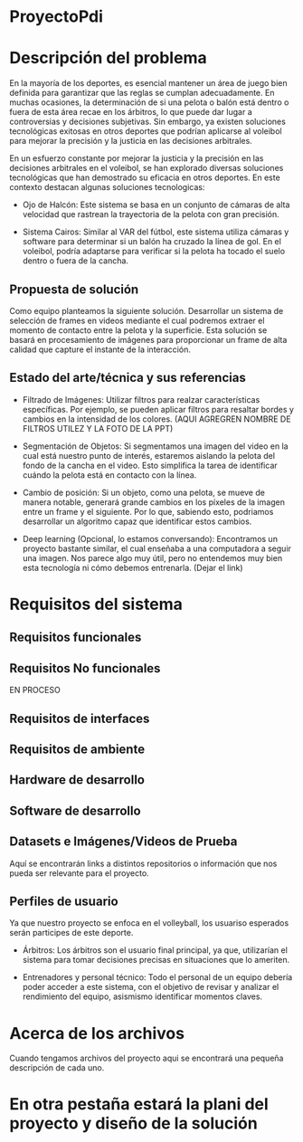 # ProyectoPdi

# Descripción del problema 
En la mayoría de los deportes, es esencial mantener un área de juego bien definida para garantizar que las reglas se cumplan adecuadamente. En muchas ocasiones, la determinación de si una pelota o balón está dentro o fuera de esta área recae en los árbitros, lo que puede dar lugar a controversias y decisiones subjetivas. Sin embargo, ya existen soluciones tecnológicas exitosas en otros deportes que podrían aplicarse al voleibol para mejorar la precisión y la justicia en las decisiones arbitrales. 

En un esfuerzo constante por mejorar la justicia y la precisión en las decisiones arbitrales en el voleibol, se han explorado diversas soluciones tecnológicas que han demostrado su eficacia en otros deportes. En este contexto destacan algunas soluciones tecnologicas: 

* Ojo de Halcón: 
Este sistema se basa en un conjunto de cámaras de alta velocidad que rastrean la trayectoria de la pelota con gran precisión. 

* Sistema Cairos: 
Similar al VAR del fútbol, este sistema utiliza cámaras y software para determinar si un balón ha cruzado la línea de gol. En el voleibol, podría adaptarse para verificar si la pelota ha tocado el suelo dentro o fuera de la cancha.


## Propuesta de solución
Como equipo planteamos la siguiente solución. Desarrollar un sistema de selección de frames en videos mediante el cual podremos extraer el momento de contacto entre la pelota y la superficie. Esta solución se basará en procesamiento de imágenes para proporcionar un frame de alta calidad que capture el instante de la interacción.

## Estado del arte/técnica y sus referencias
* Filtrado de Imágenes:
Utilizar filtros para realzar características específicas. Por ejemplo, se pueden aplicar filtros para resaltar bordes y cambios en la intensidad de los colores. (AQUI AGREGREN NOMBRE DE FILTROS UTILEZ Y LA FOTO DE LA PPT)

* Segmentación de Objetos: 
Si segmentamos una imagen del video en la cual está nuestro punto de interés, estaremos aislando la pelota del fondo de la cancha en el video. Esto simplifica la tarea de identificar cuándo la pelota está en contacto con la línea.

* Cambio de posición:
Si un objeto, como una pelota, se mueve de manera notable, generará grande cambios en los píxeles de la imagen entre un frame y el siguiente. Por lo que, sabiendo esto, podriamos desarrollar un algoritmo capaz que identificar estos cambios.

* Deep learning (Opcional, lo estamos conversando):
Encontramos un proyecto bastante similar, el cual enseñaba a una computadora a seguir una imagen. Nos parece algo muy útil, pero no entendemos muy bien esta tecnología ni cómo debemos entrenarla. (Dejar el link)



# Requisitos del sistema
## Requisitos funcionales

## Requisitos No funcionales
EN PROCESO

## Requisitos de interfaces
## Requisitos de ambiente
## Hardware de desarrollo
## Software de desarrollo
## Datasets e Imágenes/Videos de Prueba
Aquí se encontrarán links a distintos repositorios o información que nos pueda ser relevante para el proyecto. 
## Perfiles de usuario
Ya que nuestro proyecto se enfoca en el volleyball, los usuariso esperados serán participes de este deporte. 

* Árbitros:
Los árbitros son el usuario final principal, ya que, utilizarían el sistema para tomar decisiones precisas en situaciones que lo ameriten.

* Entrenadores y personal técnico: 
Todo el personal de un equipo debería poder acceder a este sistema, con el objetivo de revisar y analizar el rendimiento del equipo, asismismo identificar momentos claves. 



# Acerca de los archivos
Cuando tengamos archivos del proyecto aqui se encontrará una pequeña descripción de cada uno.

# En otra pestaña estará la plani del proyecto y diseño de la solución
